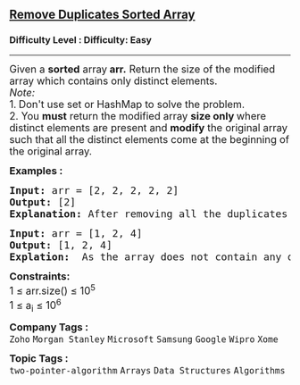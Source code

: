<h2><a href="https://www.geeksforgeeks.org/problems/remove-duplicate-elements-from-sorted-array/1?page=1&company=Zoho&sortBy=submissions">Remove Duplicates Sorted Array</a></h2><h3>Difficulty Level : Difficulty: Easy</h3><hr><div class="problems_problem_content__Xm_eO"><p><span style="font-size: 18px;">Given a <strong>sorted</strong> array<strong> arr.</strong> Return the size of the modified array which contains only distinct elements.<br></span><span style="font-size: 18px;"><em>Note:</em><strong> </strong><br>1.<strong>&nbsp;</strong>Don't use set or HashMap to solve the problem.<br>2. You <strong>must</strong> return the modified array <strong>size only </strong>where distinct elements are present and <strong>modify</strong> the original array such that all the distinct elements come at the beginning of the original array.</span></p>
<p><span style="font-size: 18px;"><strong>Examples :</strong></span></p>
<pre><span style="font-size: 18px;"><strong>Input: </strong>arr = [2, 2, 2, 2, 2]
<strong>Output:</strong> [2]
<strong>Explanation:</strong> After removing all the duplicates only one instance of 2 will remain i.e. [2] so modified array will contains 2 at first position and you should <strong>return 1</strong> after modifying the array, the driver code will print the modified array elements.</span>
</pre>
<pre><span style="font-size: 18px;"><strong>Input: </strong>arr = [1, 2, 4]
<strong>Output:</strong> [1, 2, 4]<br><strong>Explation:  </strong>As the array does not contain any duplicates so you should return 3.</span></pre>
<p><span style="font-size: 18px;"><strong>Constraints:</strong><br>1 ≤ arr.size() ≤ 10<sup>5</sup><br>1 ≤ a<sub>i</sub> ≤ 10<sup>6</sup></span></p></div><p><span style=font-size:18px><strong>Company Tags : </strong><br><code>Zoho</code>&nbsp;<code>Morgan Stanley</code>&nbsp;<code>Microsoft</code>&nbsp;<code>Samsung</code>&nbsp;<code>Google</code>&nbsp;<code>Wipro</code>&nbsp;<code>Xome</code>&nbsp;<br><p><span style=font-size:18px><strong>Topic Tags : </strong><br><code>two-pointer-algorithm</code>&nbsp;<code>Arrays</code>&nbsp;<code>Data Structures</code>&nbsp;<code>Algorithms</code>&nbsp;